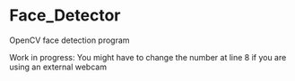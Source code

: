 # Face_Detector
OpenCV face detection program

Work in progress:
You might have to change the number at line 8 if you are using an external webcam

